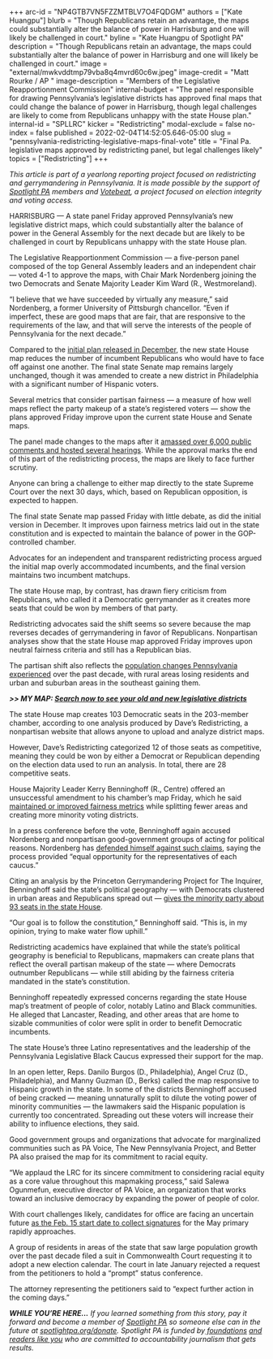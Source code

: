 +++
arc-id = "NP4GTB7VN5FZZMTBLV7O4FQDGM"
authors = ["Kate Huangpu"]
blurb = "Though Republicans retain an advantage, the maps could substantially alter the balance of power in Harrisburg and one will likely be challenged in court."
byline = "Kate Huangpu of Spotlight PA"
description = "Though Republicans retain an advantage, the maps could substantially alter the balance of power in Harrisburg and one will likely be challenged in court."
image = "external/mwkvddtmp79vba8q4mvrd60c6w.jpeg"
image-credit = "Matt Rourke / AP "
image-description = "Members of the Legislative Reapportionment Commission"
internal-budget = "The panel responsible for drawing Pennsylvania’s legislative districts has approved final maps that could change the balance of power in Harrisburg, though legal challenges are likely to come from Republicans unhappy with the state House plan."
internal-id = "SPLLRC"
kicker = "Redistricting"
modal-exclude = false
no-index = false
published = 2022-02-04T14:52:05.646-05:00
slug = "pennsylvania-redistricting-legislative-maps-final-vote"
title = "Final Pa. legislative maps approved by redistricting panel, but legal challenges likely"
topics = ["Redistricting"]
+++

<i>This article is part of a yearlong reporting project focused on redistricting and gerrymandering in Pennsylvania. It is made possible by the support of </i><a href="https://www.spotlightpa.org/"><i>Spotlight PA</i></a><i> members and </i><a href="https://votebeat.org/"><i>Votebeat</i></a><i>, a project focused on election integrity and voting access.</i>

HARRISBURG — A state panel Friday approved Pennsylvania’s new legislative district maps, which could substantially alter the balance of power in the General Assembly for the next decade but are likely to be challenged in court by Republicans unhappy with the state House plan.

The Legislative Reapportionment Commission — a five-person panel composed of the top General Assembly leaders and an independent chair — voted 4-1 to approve the maps, with Chair Mark Nordenberg joining the two Democrats and Senate Majority Leader Kim Ward (R., Westmoreland).

“I believe that we have succeeded by virtually any measure,” said Nordenberg, a former University of Pittsburgh chancellor. “Even if imperfect, these are good maps that are fair, that are responsive to the requirements of the law, and that will serve the interests of the people of Pennsylvania for the next decade.”

<script src="https://www.spotlightpa.org/embed.js" async></script><div data-spl-embed-version="1" data-spl-src="https://www.spotlightpa.org/embeds/newsletter/"></div>

Compared to the <a href="https://www.spotlightpa.org/news/2021/12/pennsylvania-redistricting-state-house-map-score-analysis/">initial plan released in December</a>, the new state House map reduces the number of incumbent Republicans who would have to face off against one another. The final state Senate map remains largely unchanged, though it was amended to create a new district in Philadelphia with a significant number of Hispanic voters.

Several metrics that consider partisan fairness — a measure of how well maps reflect the party makeup of a state’s registered voters — show the plans approved Friday improve upon the current state House and Senate maps.

The panel made changes to the maps after it <a href="https://www.spotlightpa.org/news/2022/01/pennsylvania-redistricting-hispanic-represenation-proposed-maps/">amassed over 6,000 public comments and hosted several hearings</a>. While the approval marks the end of this part of the redistricting process, the maps are likely to face further scrutiny.

Anyone can bring a challenge to either map directly to the state Supreme Court over the next 30 days, which, based on Republican opposition, is expected to happen.

The final state Senate map passed Friday with little debate, as did the initial version in December. It improves upon fairness metrics laid out in the state constitution and is expected to maintain the balance of power in the GOP-controlled chamber.

Advocates for an independent and transparent redistricting process argued the initial map overly accommodated incumbents, and the final version maintains two incumbent matchups.

The state House map, by contrast, has drawn fiery criticism from Republicans, who called it a Democratic gerrymander as it creates more seats that could be won by members of that party.

Redistricting advocates said the shift seems so severe because the map reverses decades of gerrymandering in favor of Republicans. Nonpartisan analyses show that the state House map approved Friday improves upon neutral fairness criteria and still has a Republican bias.

The partisan shift also reflects the <a href="https://www.spotlightpa.org/news/2021/08/pa-redistricting-2020-census-data-takeaways/">population changes Pennsylvania experienced</a> over the past decade, with rural areas losing residents and urban and suburban areas in the southeast gaining them.

<i><b>&gt;&gt; MY MAP: </b></i><a href="https://www.spotlightpa.org/news/2021/12/pennsylvania-redistricting-house-senate-districts-lookup-tool/"><i><b>Search now to see your old and new legislative districts</b></i></a>

The state House map creates 103 Democratic seats in the 203-member chamber, according to one analysis produced by Dave’s Redistricting, a nonpartisan website that allows anyone to upload and analyze district maps.

However, Dave’s Redistricting categorized 12 of those seats as competitive, meaning they could be won by either a Democrat or Republican depending on the election data used to run an analysis. In total, there are 28 competitive seats.

House Majority Leader Kerry Benninghoff (R., Centre) offered an unsuccessful amendment to his chamber’s map Friday, which he said <a href="http://www.pahousegopnews.com/AttachedFiles/02.04.22/Executive%20Summary%20Benninghoff%20Amendment.pdf">maintained or improved fairness metrics</a> while splitting fewer areas and creating more minority voting districts.

In a press conference before the vote, Benninghoff again accused Nordenberg and nonpartisan good-government groups of acting for political reasons. Nordenberg has <a href="https://www.inquirer.com/politics/pennsylvania/pennsnylvania-redistricting-2022-mark-nordenberg-interview-20211226.html">defended himself against such claims</a>, saying the process provided “equal opportunity for the representatives of each caucus.”

Citing an analysis by the Princeton Gerrymandering Project for The Inquirer, Benninghoff said the state’s political geography — with Democrats clustered in urban areas and Republicans spread out — <a href="https://www.inquirer.com/politics/election/inq2/pennsylvania-redistricting-2022-state-house-map-analysis-20211216.html">gives the minority party about 93 seats in the state House</a>.

“Our goal is to follow the constitution,” Benninghoff said. “This is, in my opinion, trying to make water flow uphill.”

Redistricting academics have explained that while the state’s political geography is beneficial to Republicans, mapmakers can create plans that reflect the overall partisan makeup of the state — where Democrats outnumber Republicans — while still abiding by the fairness criteria mandated in the state’s constitution.

Benninghoff repeatedly expressed concerns regarding the state House map’s treatment of people of color, notably Latino and Black communities. He alleged that Lancaster, Reading, and other areas that are home to sizable communities of color were split in order to benefit Democratic incumbents.

The state House’s three Latino representatives and the leadership of the Pennsylvania Legislative Black Caucus expressed their support for the map.

In an open letter, Reps. Danilo Burgos (D., Philadelphia), Angel Cruz (D., Philadelphia), and Manny Guzman (D., Berks) called the map responsive to Hispanic growth in the state. In some of the districts Benninghoff accused of being cracked — meaning unnaturally split to dilute the voting power of minority communities — the lawmakers said the Hispanic population is currently too concentrated. Spreading out these voters will increase their ability to influence elections, they said.

<script src="https://www.spotlightpa.org/embed.js" async></script><div data-spl-embed-version="1" data-spl-src="https://www.spotlightpa.org/embeds/donate/"></div>

Good government groups and organizations that advocate for marginalized communities such as PA Voice, The New Pennsylvania Project, and Better PA also praised the map for its commitment to racial equity.

“We applaud the LRC for its sincere commitment to considering racial equity as a core value throughout this mapmaking process,” said Salewa Ogunmefun, executive director of PA Voice, an organization that works toward an inclusive democracy by expanding the power of people of color.

With court challenges likely, candidates for office are facing an uncertain future <a href="https://www.spotlightpa.org/news/2022/01/pennsylvania-primary-2022-redistricting-delays/">as the Feb. 15 start date to collect signatures</a> for the May primary rapidly approaches.

A group of residents in areas of the state that saw large population growth over the past decade filed a suit in Commonwealth Court requesting it to adopt a new election calendar. The court in late January rejected a request from the petitioners to hold a “prompt” status conference.

The attorney representing the petitioners said to “expect further action in the coming days.”

<i><b>WHILE YOU’RE HERE...</b></i><i> If you learned something from this story, pay it forward and become a member of </i><a href="https://www.spotlightpa.org/"><i>Spotlight PA</i></a><i> so someone else can in the future at </i><a href="http://spotlightpa.org/donate"><i>spotlightpa.org/donate</i></a><i>. Spotlight PA is funded by</i><a href="https://www.spotlightpa.org/support"><i> foundations</i></a><i> </i><a href="https://www.spotlightpa.org/support"><i>and readers like you</i></a><i> who are committed to accountability journalism that gets results.</i>
